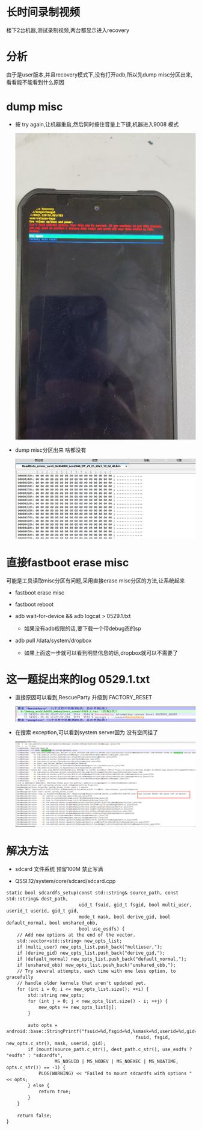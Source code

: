 # 长时间录制视频

楼下2台机器,测试录制视频,两台都显示进入recovery

# 分析

由于是user版本,并且recovery模式下,没有打开adb,所以先dump misc分区出来,看看能不能看到什么原因

# dump misc

* 按 try again,让机器重启,然后同时按住音量上下键,机器进入9008 模式

    ![0001_0001](images/0001_0001.jpg)

* dump misc分区出来 啥都没有

    ![0001_0002](images/0001_0002.png)

# 直接fastboot erase misc

可能是工具读取misc分区有问题,采用直接erase misc分区的方法,让系统起来

* fastboot erase misc

* fastboot reboot

* adb wait-for-device && adb logcat > 0529.1.txt

    * 如果没有adb权限的话,要下载一个带debug态的sp

* adb pull /data/system/dropbox

    * 如果上面这一步就可以看到明显信息的话,dropbox就可以不需要了

# 这一题捉出来的log 0529.1.txt

* 直接原因可以看到,RescueParty 升级到 FACTORY_RESET

    ![0001_0003](images/0001_0003.png)

* 在搜索 exception,可以看到system server因为 没有空间挂了

    ![0001_0004](images/0001_0004.png)

# 解决方法

* sdcard 文件系统 预留100M 禁止写满

* QSSI.12/system/core/sdcard/sdcard.cpp

```
static bool sdcardfs_setup(const std::string& source_path, const std::string& dest_path,
                           uid_t fsuid, gid_t fsgid, bool multi_user, userid_t userid, gid_t gid,
                           mode_t mask, bool derive_gid, bool default_normal, bool unshared_obb,
                           bool use_esdfs) {
    // Add new options at the end of the vector.
    std::vector<std::string> new_opts_list;
    if (multi_user) new_opts_list.push_back("multiuser,");
    if (derive_gid) new_opts_list.push_back("derive_gid,");
    if (default_normal) new_opts_list.push_back("default_normal,");
    if (unshared_obb) new_opts_list.push_back("unshared_obb,");
    // Try several attempts, each time with one less option, to gracefully
    // handle older kernels that aren't updated yet.
    for (int i = 0; i <= new_opts_list.size(); ++i) {
        std::string new_opts;
        for (int j = 0; j < new_opts_list.size() - i; ++j) {
            new_opts += new_opts_list[j];
        }

        auto opts = android::base::StringPrintf("fsuid=%d,fsgid=%d,%smask=%d,userid=%d,gid=%d",
                                                fsuid, fsgid, new_opts.c_str(), mask, userid, gid);
        if (mount(source_path.c_str(), dest_path.c_str(), use_esdfs ? "esdfs" : "sdcardfs",
                  MS_NOSUID | MS_NODEV | MS_NOEXEC | MS_NOATIME, opts.c_str()) == -1) {
            PLOG(WARNING) << "Failed to mount sdcardfs with options " << opts;
        } else {
            return true;
        }
    }

    return false;
}
```